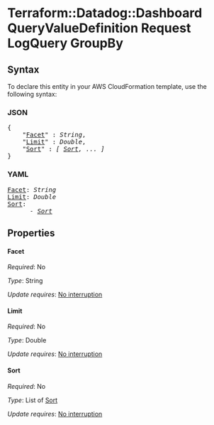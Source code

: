 # Terraform::Datadog::Dashboard QueryValueDefinition Request LogQuery GroupBy

## Syntax

To declare this entity in your AWS CloudFormation template, use the following syntax:

### JSON

<pre>
{
    "<a href="#facet" title="Facet">Facet</a>" : <i>String</i>,
    "<a href="#limit" title="Limit">Limit</a>" : <i>Double</i>,
    "<a href="#sort" title="Sort">Sort</a>" : <i>[ <a href="queryvaluedefinition-request-logquery-groupby-sort.md">Sort</a>, ... ]</i>
}
</pre>

### YAML

<pre>
<a href="#facet" title="Facet">Facet</a>: <i>String</i>
<a href="#limit" title="Limit">Limit</a>: <i>Double</i>
<a href="#sort" title="Sort">Sort</a>: <i>
      - <a href="queryvaluedefinition-request-logquery-groupby-sort.md">Sort</a></i>
</pre>

## Properties

#### Facet

_Required_: No

_Type_: String

_Update requires_: [No interruption](https://docs.aws.amazon.com/AWSCloudFormation/latest/UserGuide/using-cfn-updating-stacks-update-behaviors.html#update-no-interrupt)

#### Limit

_Required_: No

_Type_: Double

_Update requires_: [No interruption](https://docs.aws.amazon.com/AWSCloudFormation/latest/UserGuide/using-cfn-updating-stacks-update-behaviors.html#update-no-interrupt)

#### Sort

_Required_: No

_Type_: List of <a href="queryvaluedefinition-request-logquery-groupby-sort.md">Sort</a>

_Update requires_: [No interruption](https://docs.aws.amazon.com/AWSCloudFormation/latest/UserGuide/using-cfn-updating-stacks-update-behaviors.html#update-no-interrupt)


